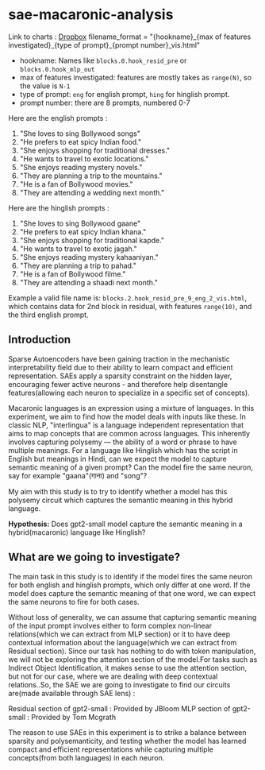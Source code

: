 # sae-macaronic-analysis
Link to charts : [Dropbox](https://www.dropbox.com/scl/fo/f31smthooc966yb8ec7g5/AJuRPTfYsJPGsksDRwJLsiQ?rlkey=dy079kbj1jozrlzny0qkms59l&st=iondcnbx&dl=0)
filename_format = "{hookname}\_{max of features investigated}\_{type of prompt}\_{prompt number}\_vis.html"
- hookname: Names like `blocks.0.hook_resid_pre` or `blocks.0.hook_mlp_out`
- max of features investigated: features are mostly takes as `range(N)`, so the value is `N-1`
- type of prompt: `eng` for english prompt, `hing` for hinglish prompt.
- prompt number: there are 8 prompts, numbered 0-7

Here are the english prompts : 
1. "She loves to sing Bollywood songs" 
2. "He prefers to eat spicy Indian food." 
3. "She enjoys shopping for traditional dresses."
4. "He wants to travel to exotic locations."
5. "She enjoys reading mystery novels."
6. "They are planning a trip to the mountains."
7. "He is a fan of Bollywood movies."
8. "They are attending a wedding next month."

Here are the hinglish prompts : 
1. "She loves to sing Bollywood gaane"
2. "He prefers to eat spicy Indian khana."
3. "She enjoys shopping for traditional kapde."
4. "He wants to travel to exotic jagah."
5. "She enjoys reading mystery kahaaniyan."
6. "They are planning a trip to pahad."
7. "He is a fan of Bollywood filme."
8. "They are attending a shaadi next month."

Example a valid file name is: `blocks.2.hook_resid_pre_9_eng_2_vis.html`, which contains data for 2nd block in residual, with features `range(10)`, and the third english prompt.

## Introduction
Sparse Autoencoders have been gaining traction in the mechanistic interpretability field due to their ability to learn compact and efficient representation. SAEs apply a sparsity constraint on the hidden layer, encouraging fewer active neurons - and therefore help disentangle features(allowing each neuron to specialize in a specific set of concepts).

Macaronic languages is an expression using a mixture of languages. In this experiment, we aim to find how the model deals with inputs like these. In classic NLP, "interlingua" is a language independent representation that aims to map concepts that are common across languages. This inherently involves capturing polysemy — the ability of a word or phrase to have multiple meanings. For a language like Hinglish which has the script in English but meanings in Hindi, can we expect the model to capture semantic meaning of a given prompt? Can the model fire the same neuron, say for example "gaana"(गाना) and "song"?

My aim with this study is to try to identify whether a model has this polysemy circuit which captures the semantic meaning in this hybrid language.

**Hypothesis:** Does gpt2-small model capture the semantic meaning in a hybrid(macaronic) language like Hinglish?

## What are we going to investigate?
The main task in this study is to identify if the model fires the same neuron for both english and hinglish prompts, which only differ at one word. If the model does capture the semantic meaning of that one word, we can expect the same neurons to fire for both cases.

Without loss of generality, we can assume that capturing semantic meaning of the input prompt involves either to form complex non-linear relations(which we can extract from MLP section) or it to have deep contextual information about the language(which we can extract from Residual section). Since our task has nothing to do with token manipulation, we will not be exploring the attention section of the model.For tasks such as Indirect Object Identification, it makes sense to use the attention section, but not for our case, where we are dealing with deep contextual relations..So, the SAE we are going to investigate to find our circuits are(made available through SAE lens) : 

Residual section of gpt2-small : Provided by JBloom
MLP section of gpt2-small : Provided by Tom Mcgrath

The reason to use SAEs in this experiment is to strike a balance between sparsity and polysemanticity, and testing whether the model has learned compact and efficient representations while capturing multiple concepts(from both languages) in each neuron.
